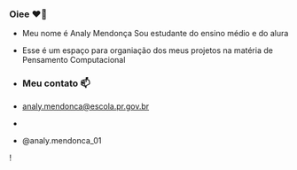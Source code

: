 ### Oiee ❤️‍🔥

- Meu nome é Analy Mendonça
Sou estudante do ensino médio e do alura
- Esse é um espaço para organiação dos meus projetos na matéria de Pensamento Computacional

- ### Meu contato 📫
- analy.mendonca@escola.pr.gov.br
- 
- @analy.mendonca_01

! []( https://media.tenor.com/g0kMau3yfwUAAAAC/renato-augusto-melhor-meia-do-brasil-renato-augusto-melhor-meio-campista-do-brasil.gif)
